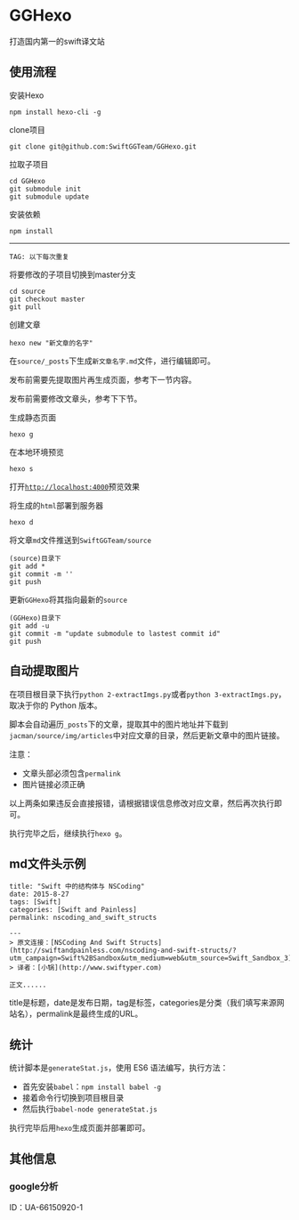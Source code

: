 # GGHexo
打造国内第一的swift译文站  

## 使用流程  

安装Hexo  

    npm install hexo-cli -g

clone项目

    git clone git@github.com:SwiftGGTeam/GGHexo.git

拉取子项目

    cd GGHexo
    git submodule init
    git submodule update

安装依赖  

    npm install

---

`TAG: 以下每次重复`

将要修改的子项目切换到master分支

    cd source
    git checkout master
    git pull

创建文章

    hexo new "新文章的名字"

在`source/_posts`下生成`新文章名字.md`文件，进行编辑即可。

发布前需要先提取图片再生成页面，参考下一节内容。

发布前需要修改文章头，参考下下节。

生成静态页面

    hexo g

在本地环境预览

    hexo s

打开[`http://localhost:4000`](http://localhost:4000)预览效果

将生成的`html`部署到服务器

    hexo d

将文章`md`文件推送到`SwiftGGTeam/source`

    (source)目录下
    git add *
    git commit -m ''
    git push

更新`GGHexo`将其指向最新的`source`

    (GGHexo)目录下
    git add -u
    git commit -m "update submodule to lastest commit id"
    git push

## 自动提取图片

在项目根目录下执行`python 2-extractImgs.py`或者`python 3-extractImgs.py`，取决于你的 Python 版本。

脚本会自动遍历`_posts`下的文章，提取其中的图片地址并下载到`jacman/source/img/articles`中对应文章的目录，然后更新文章中的图片链接。

注意：
- 文章头部必须包含`permalink`
- 图片链接必须正确

以上两条如果违反会直接报错，请根据错误信息修改对应文章，然后再次执行即可。

执行完毕之后，继续执行`hexo g`。

## md文件头示例

```
title: "Swift 中的结构体与 NSCoding"  
date: 2015-8-27
tags: [Swift]
categories: [Swift and Painless]
permalink: nscoding_and_swift_structs

---
> 原文连接：[NSCoding And Swift Structs](http://swiftandpainless.com/nscoding-and-swift-structs/?utm_campaign=Swift%2BSandbox&utm_medium=web&utm_source=Swift_Sandbox_3)
> 译者：[小锅](http://www.swiftyper.com)

正文......
```

title是标题，date是发布日期，tag是标签，categories是分类（我们填写来源网站名），permalink是最终生成的URL。

## 统计

统计脚本是`generateStat.js`，使用 ES6 语法编写，执行方法：
- 首先安装`babel`：`npm install babel -g`
- 接着命令行切换到项目根目录
- 然后执行`babel-node generateStat.js`

执行完毕后用`hexo`生成页面并部署即可。

## 其他信息
### google分析
ID：UA-66150920-1
